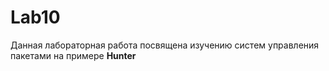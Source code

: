 # Lab10
Данная лабораторная работа посвящена изучению систем управления пакетами на примере **Hunter**

